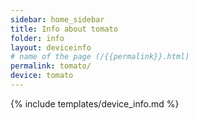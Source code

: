 ```yaml
---
sidebar: home_sidebar
title: Info about tomato
folder: info
layout: deviceinfo
# name of the page (/{{permalink}}.html)
permalink: tomato/
device: tomato
---
```

{% include templates/device_info.md %}
